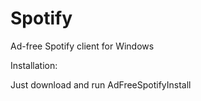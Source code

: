 # Spotify
Ad-free Spotify client for Windows

  Installation:

  Just download and run AdFreeSpotifyInstall
